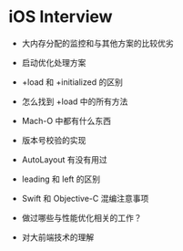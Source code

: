 
# iOS Interview

- 大内存分配的监控和与其他方案的比较优劣
- 启动优化处理方案
- +load 和 +initialized 的区别
- 怎么找到 +load 中的所有方法
- Mach-O 中都有什么东西
- 版本号校验的实现

- AutoLayout 有没有用过
- leading 和 left 的区别
- Swift 和 Objective-C 混编注意事项

- 做过哪些与性能优化相关的工作？
- 对大前端技术的理解
